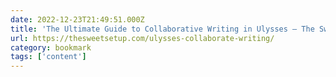 ```yaml
---
date: 2022-12-23T21:49:51.000Z
title: 'The Ultimate Guide to Collaborative Writing in Ulysses – The Sweet Setup'
url: https://thesweetsetup.com/ulysses-collaborate-writing/
category: bookmark
tags: ['content']
---
```

